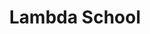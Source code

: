---
blog: https://lambdaschool.com/blog
codehost: https://github.com/https://github.com/LambdaSchool
facebook: https://facebook.com/LambdaSchoolOnline
linkedin: https://linkedin.com/school/lambdaschool
logohandle: lambdaschool
sort: lambdaschool
title: Lambda School
twitter: https://x.com/LambdaSchool
website: https://lambdaschool.com/
---